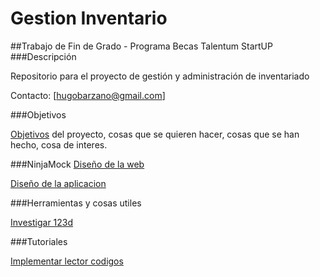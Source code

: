 # Gestion Inventario

##Trabajo de Fin de Grado - Programa Becas Talentum StartUP
###Descripción

Repositorio para el proyecto de gestión y administración de inventariado

Contacto: [hugobarzano@gmail.com]

###Objetivos

[Objetivos](https://github.com/hugobarzano/NoInventory/blob/master/documentacion/objetivos.md) del proyecto, cosas que se quieren hacer, cosas que se han hecho, cosa de interes.  



###NinjaMock
[Diseño de la web](https://ninjamock.com/s/KDGZS)

[Diseño de la aplicacion](https://ninjamock.com/s/F12ZS)

###Herramientas y cosas utiles

[Investigar 123d](http://www.123dapp.com/catch)

###Tutoriales

[Implementar lector codigos](http://code.tutsplus.com/tutorials/android-sdk-create-a-barcode-reader--mobile-17162)
